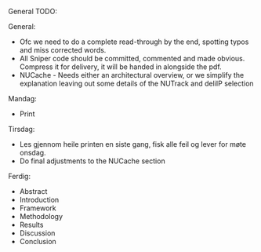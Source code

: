 
General TODO:

General:
   - Ofc we need to do a complete read-through by the end, spotting typos and miss corrected words.
   - All Sniper code should be committed, commented and made obvious. Compress it for delivery, it will be handed in alongside the pdf.
  - NUCache - Needs either an architectural overview, or we simplify the explanation leaving out some details of the NUTrack and deliIP selection



Mandag:
   - Print

Tirsdag:
   - Les gjennom heile printen en siste gang, fisk alle feil og lever for møte onsdag.
   - Do final adjustments to the NUCache section




Ferdig:
  - Abstract
  - Introduction
  - Framework
  - Methodology
  - Results
  - Discussion
  - Conclusion

